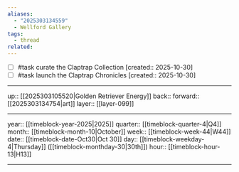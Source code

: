 ```yaml
---
aliases:
  - "2025303134559"
  - Wellford Gallery
tags:
  - thread
related:
---
```


- [ ] #task curate the Claptrap Collection  [created:: 2025-10-30]
- [ ] #task launch the Claptrap Chronicles  [created:: 2025-10-30]

***

up:: [[2025303105520|Golden Retriever Energy]]
back:: 
forward:: [[2025303134754|art]]
layer:: [[layer-099]]

***

year:: [[timeblock-year-2025|2025]]
quarter:: [[timeblock-quarter-4|Q4]]
month:: [[timeblock-month-10|October]]
week:: [[timeblock-week-44|W44]]
date:: [[timeblock-date-Oct30|Oct 30]]
day:: [[timeblock-weekday-4|Thursday]] ([[timeblock-monthday-30|30th]])
hour:: [[timeblock-hour-13|H13]]

***
